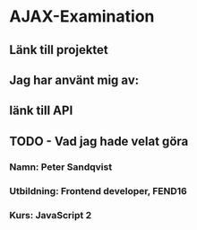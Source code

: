 # AJAX-Examination

## Länk till projektet
 

## Jag har använt mig av:



## länk till API



## TODO - Vad jag hade velat göra



### Namn: Peter Sandqvist
### Utbildning: Frontend developer, FEND16
### Kurs: JavaScript 2
